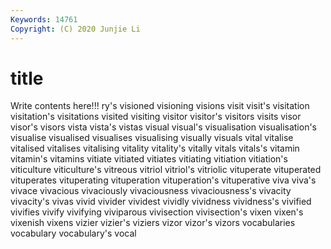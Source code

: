 ```yaml
---
Keywords: 14761
Copyright: (C) 2020 Junjie Li
---
```


# title

Write contents here!!!
ry's 
visioned 
visioning 
visions 
visit
visit's 
visitation 
visitation's 
visitations 
visited 
visiting 
visitor 
visitor's 
visitors 
visits
visor 
visor's 
visors 
vista 
vista's 
vistas 
visual 
visual's 
visualisation 
visualisation's
visualise 
visualised 
visualises 
visualising 
visually 
visuals 
vital 
vitalise 
vitalised 
vitalises
vitalising 
vitality 
vitality's 
vitally 
vitals 
vitals's 
vitamin 
vitamin's 
vitamins 
vitiate
vitiated 
vitiates 
vitiating 
vitiation 
vitiation's 
viticulture 
viticulture's 
vitreous 
vitriol 
vitriol's
vitriolic 
vituperate 
vituperated 
vituperates 
vituperating 
vituperation 
vituperation's 
vituperative 
viva 
viva's
vivace 
vivacious 
vivaciously 
vivaciousness 
vivaciousness's 
vivacity 
vivacity's 
vivas 
vivid 
vivider
vividest 
vividly 
vividness 
vividness's 
vivified 
vivifies 
vivify 
vivifying 
viviparous 
vivisection
vivisection's 
vixen 
vixen's 
vixenish 
vixens 
vizier 
vizier's 
viziers 
vizor 
vizor's
vizors 
vocabularies 
vocabulary 
vocabulary's 
vocal 
